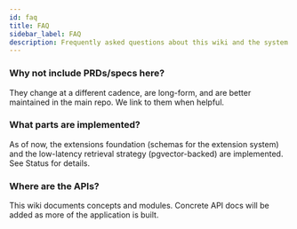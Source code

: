 ```yaml
---
id: faq
title: FAQ
sidebar_label: FAQ
description: Frequently asked questions about this wiki and the system
---
```


### Why not include PRDs/specs here?

They change at a different cadence, are long-form, and are better maintained in the main repo. We link to them when helpful.

### What parts are implemented?

As of now, the extensions foundation (schemas for the extension system) and the low-latency retrieval strategy (pgvector-backed) are implemented. See Status for details.

### Where are the APIs?

This wiki documents concepts and modules. Concrete API docs will be added as more of the application is built.
